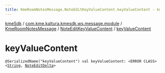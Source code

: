 ```yaml
---
title: KmeRoomNotesMessage.NoteEditKeyValueContent.keyValueContent - kmeSdk
---
```


[kmeSdk](../../../index.html) / [com.kme.kaltura.kmesdk.ws.message.module](../../index.html) / [KmeRoomNotesMessage](../index.html) / [NoteEditKeyValueContent](index.html) / [keyValueContent](./key-value-content.html)

# keyValueContent

`@SerializedName("keyValueContent") val keyValueContent: <ERROR CLASS><`[`String`](https://kotlinlang.org/api/latest/jvm/stdlib/kotlin/-string/index.html)`, `[`NoteEditDelta`](../-note-edit-delta/index.html)`>`